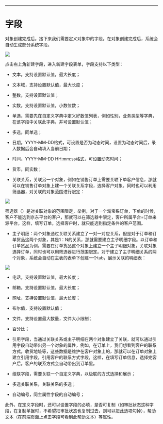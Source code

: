 ***

# 字段

对象创建完成后，接下来我们需要定义对象中的字段，在对象创建完成后，系统会自动生成部分系统字段。

![](https://tcs-devops.aliyuncs.com/storage/1134f440134958c6e57741e5598cf614eecb?Signature=eyJhbGciOiJIUzI1NiIsInR5cCI6IkpXVCJ9.eyJBcHBJRCI6IjVlNzQ4MmQ2MjE1MjJiZDVjN2Y5YjMzNSIsIl9hcHBJZCI6IjVlNzQ4MmQ2MjE1MjJiZDVjN2Y5YjMzNSIsIl9vcmdhbml6YXRpb25JZCI6IiIsImV4cCI6MTcxODA5MjgyNywiaWF0IjoxNzE3NDg4MDI3LCJyZXNvdXJjZSI6Ii9zdG9yYWdlLzExMzRmNDQwMTM0OTU4YzZlNTc3NDFlNTU5OGNmNjE0ZWVjYiJ9.x_I2x0Asn1Zq5U9Pseja11W7R1ndXEbd6m0jLbG50k4&download=image.png "")

点击右上角新建字段，进入新建字段表单，字段支持以下类型：

- 文本，支持设置默认值，最大长度；

- 文本域，支持设置默认值，最大长度；

- 整数，支持设置默认值；

- 实数，支持设置默认值，小数位数；

- 单选，需要先在自定义字典中定义好数值列表，例如性别，业务类型等字典，在该字段中关联此字典，并可设置默认值；

- 多选，同单选；

- 日期，YYYY-MM-DD格式，可设置是否为动态时间，设置为动态时间后，录入数据后会自动填入当前日期；

- 时间，YYYY-MM-DD HH:mm:ss格式，可设置动态时间；

- 货币，同实数；

- 关联关系，关联另一个对象，例如在销售订单上需要关联下单客户信息，那就可以在销售订单对象上建一个关联关系字段，选择客户对象。同时也可以利用筛选器，对关联的对象范围进行限定：

![](https://tcs-devops.aliyuncs.com/storage/1134dba058e09f0955e16ec8d81c1ee68fe6?Signature=eyJhbGciOiJIUzI1NiIsInR5cCI6IkpXVCJ9.eyJBcHBJRCI6IjVlNzQ4MmQ2MjE1MjJiZDVjN2Y5YjMzNSIsIl9hcHBJZCI6IjVlNzQ4MmQ2MjE1MjJiZDVjN2Y5YjMzNSIsIl9vcmdhbml6YXRpb25JZCI6IiIsImV4cCI6MTcxODA5MjgyNywiaWF0IjoxNzE3NDg4MDI3LCJyZXNvdXJjZSI6Ii9zdG9yYWdlLzExMzRkYmEwNThlMDlmMDk1NWUxNmVjOGQ4MWMxZWU2OGZlNiJ9.Tg1FQVHVL7TEj1u2K-lvGD1EER3V2oZlK-1Nc1fGTIU&download=image.png "")

筛选器（）是对关联对象的范围限定，举例，对于一个淘宝系订单，下单的时候，客户不能选到京东平台的客户，那就可以在筛选器中限定，客户所属平台=订单来源平台，这样，填写订单，选择客户时，就只能选到指定条件的客户范围。

- 主子明细：两个对象通过关联关系建立了一对一对应关系，但是对于订单和订单货品这两个对象，其是1：N的关系，那就需要建立主子明细字段。以订单和订单货品为例，需要在订单货品这个对象上建立一个主子明细对象，关联对象选择订单，同时也可以用筛选器进行范围限定。对于建立了主子明细关系的两个对象，系统会自动在主表的表单下创建一个tab，展示关联的明细表：

![](https://tcs-devops.aliyuncs.com/storage/1134a9c8fdd5b3a258a55c041db8dabb7cfc?Signature=eyJhbGciOiJIUzI1NiIsInR5cCI6IkpXVCJ9.eyJBcHBJRCI6IjVlNzQ4MmQ2MjE1MjJiZDVjN2Y5YjMzNSIsIl9hcHBJZCI6IjVlNzQ4MmQ2MjE1MjJiZDVjN2Y5YjMzNSIsIl9vcmdhbml6YXRpb25JZCI6IiIsImV4cCI6MTcxODA5MjgyNywiaWF0IjoxNzE3NDg4MDI3LCJyZXNvdXJjZSI6Ii9zdG9yYWdlLzExMzRhOWM4ZmRkNWIzYTI1OGE1NWMwNDFkYjhkYWJiN2NmYyJ9.A9t2xgwH-815rP9dcwo0_BXdVlcMZLf8LiFJvqXbS3k&download=image.png "")

- 电话，支持设置默认值，最大长度；

- 邮箱，支持设置默认值，最大长度；

- 网址，支持设置默认值，最大长度；

- 布尔值，支持设置默认值；

- 文件，支持设置最大数量，文件大小限制；

- 百分比；

- 引用字段，当通过关联关系或主子明细在两个对象建立了关联，就可以通过引用字段自动带出另一个对象的属性，例如，在订单上，我们想看到客户的联系方式，收货地址等，这些数据是维护在客户对象上的，那就可以在订单对象上建立引用字段，引用客户的联系方式字段，这样，在填写订单信息，选择完客户后，客户的联系方式会自动带出到订单里。

- 级联字段，需要关联一个自定义字典，以级联的方式选择和展示；

- 多选关联关系，关联关系的多选；

- 自动编号，同主属性字段的自动编号；



此外，在定义字段时，还可以设置字段的必填，是否可复制（如审批状态这种字段，在复制单据时，不希望把审批状态也复制过去，则可以把此选项勾掉），帮助文本（在前端页面上点击字段可看到此帮助文本）等属性。